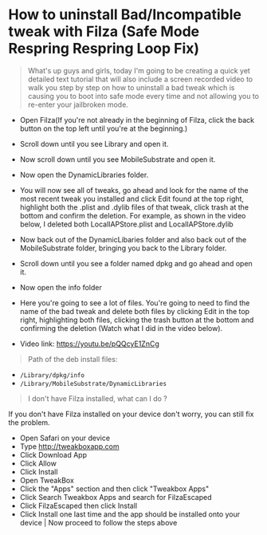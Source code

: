 # How to uninstall Bad/Incompatible tweak with Filza (Safe Mode Respring Respring Loop Fix)

> What's up guys and girls, today I'm going to be creating a quick yet detailed text tutorial that will also include a screen recorded video to walk you step by step on how to uninstall a bad tweak which is causing you to boot into safe mode every time and not allowing you to re-enter your jailbroken mode.

- Open Filza(If you're not already in the beginning of Filza, click the back button on the top left until you're at the beginning.)
- Scroll down until you see Library and open it.
- Now scroll down until you see MobileSubstrate and open it.
- Now open the DynamicLibraries folder.
- You will now see all of tweaks, go ahead and look for the name of the most recent tweak you installed and click Edit found at the top right, highlight both the .plist and .dylib files of that tweak, click trash at the bottom and confirm the deletion. For example, as shown in the video below, I deleted both LocalIAPStore.plist and LocalIAPStore.dylib
- Now back out of the DynamicLibaries folder and also back out of the MobileSubstrate folder, bringing you back to the Library folder.
- Scroll down until you see a folder named dpkg and go ahead and open it.
- Now open the info folder
- Here you're going to see a lot of files. You're going to need to find the name of the bad tweak and delete both files by clicking Edit in the top right, highlighting both files, clicking the trash button at the bottom and confirming the deletion (Watch what I did in the video below).

- Video link: https://youtu.be/pQQcyE1ZnCg
  
> Path of the deb install files:

- `/Library/dpkg/info`
- `/Library/MobileSubstrate/DynamicLibraries`

> I don't have Filza installed, what can I do ?

If you don't have Filza installed on your device don't worry, you can still fix the problem.

- Open Safari on your device
- Type http://tweakboxapp.com
- Click Download App
- Click Allow
- Click Install
- Open TweakBox
- Click the "Apps" section and then click "Tweakbox Apps"
- Click Search Tweakbox Apps and search for FilzaEscaped
- Click FilzaEscaped then click Install
- Click Install one last time and the app should be installed onto your device | Now proceed to follow the steps above

